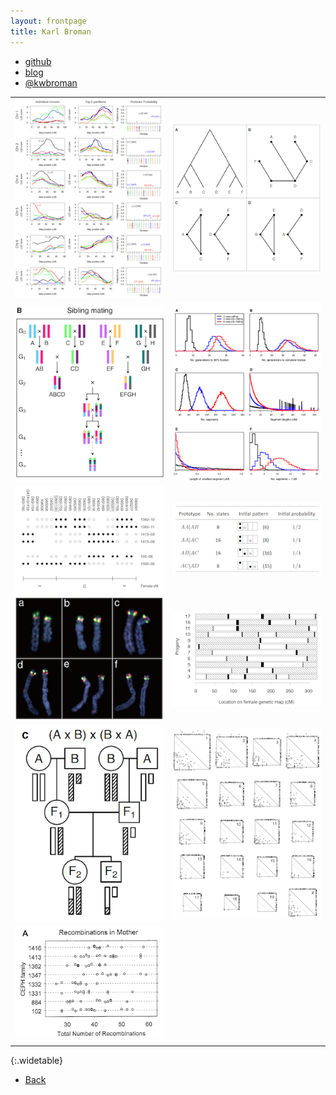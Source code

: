 ```yaml
---
layout: frontpage
title: Karl Broman
---
```


<div class="navbar">
  <div class="navbar-inner">
      <ul class="nav">
          <li><a href="https://github.com/kbroman">github</a></li>
          <li><a href="http://kbroman.wordpress.com">blog</a></li>
          <li><a href="https://twitter.com/kwbroman">@kwbroman</a></li>
      </ul>
  </div>
</div>


|                   |                    |
| :---------------- | -----------------: |
| [![Broman et al. (2012) Fig 6](assets/pubpics/phyloqtl_fig6.png)](pages/pubpics/phyloqtl_fig6.html)         | [![Broman et al. (2012) Fig 2](assets/pubpics/phyloqtl_fig2.png)](pages/pubpics/phyloqtl_fig2.html)     |
| [![Broman (2005) Fig 2](assets/pubpics/rigenome_fig2.png)](pages/pubpics/rigenome_fig2.html)                | [![Broman (2005) Fig 6](assets/pubpics/rigenome_fig6.png)](pages/pubpics/rigenome_fig6.html)           |
| [![Broman et al. (2003) Fig 1](assets/pubpics/inversion_fig1.png)](pages/pubpics/inversion_fig1.html)       | [![Broman (2012) Table S13](assets/pubpics/preCCprob_tabS13.png)](pages/pubpics/preCCprob_tabS13.html) |
| [![Broman et al. (2003) Fig 2](assets/pubpics/inversion_fig2.png)](pages/pubpics/inversion_fig2.html)       | [![Broman and Weber (2000) Fig 1](assets/pubpics/interfer_fig1.png)](pages/pubpics/interfer_fig1.html) |
| [![Broman et al. (2006) Fig 2c](assets/pubpics/xchr_fig2c.png)](pages/pubpics/xchr_fig2.html)               | [![Broman et al. (2002) Fig 3](assets/pubpics/mousebc_fig3.png)](pages/pubpics/mousebc_fig3.html)      |
| [![Broman et al. (1998) Fig 3a](assets/pubpics/geneticmaps_fig3a.png)](pages/pubpics/geneticmaps_fig3.html) | |
|                   |                    |
{:.widetable}


<div class="navbar">
  <div class="navbar-inner">
      <ul class="nav">
          <li><a href="index_alt.html">Back</a></li>
      </ul>
  </div>
</div>
